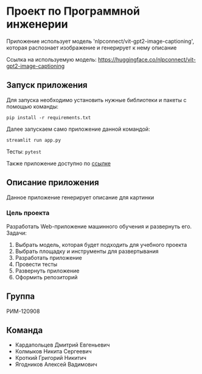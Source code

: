 # Проект по Программной инженерии

Приложение использует модель 'nlpconnect/vit-gpt2-image-captioning', которая распознает изображение и генерирует к нему описание

Ссылка на используемую модель: https://huggingface.co/nlpconnect/vit-gpt2-image-captioning

## Запуск приложения
Для запуска необходимо установить нужные библиотеки и пакеты с помощью команды:
```
pip install -r requirements.txt
```  
Далее запускаем само приложение данной командой: 
```
streamlit run app.py
```    

Тесты:  `pytest`

Также приложение доступно по [ссылке](https://timelapse39-abobus-app-0q4vho.streamlit.app/)


## Описание приложения
Данное приложение генерирует описание для картинки

### Цель проекта
Разработать Web-приложение машинного обучения и развернуть его.  
Задачи:
1. Выбрать модель, которая будет подходить для учебного проекта
2. Выбрать площадку и инструменты для развертывания 
3. Разработать приложение
4. Провести тесты
5. Развернуть приложение
6. Оформить репозиторий


## Группа
РИМ-120908

## Команда
* Кардапольцев Дмитрий Евгеньевич
* Колмыков Никита Сергеевич
* Кроткий Григорий Никитич
* Ягодников Алексей Вадимович
